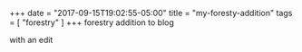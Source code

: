+++
date = "2017-09-15T19:02:55-05:00"
title = "my-foresty-addition"
tags = [ "forestry" ]
+++
forestry addition to blog

with an edit
